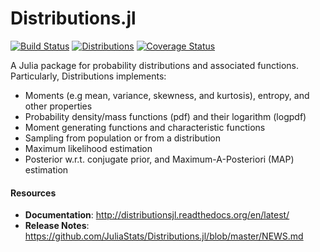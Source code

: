 Distributions.jl
================

[![Build Status](https://travis-ci.org/JuliaStats/Distributions.jl.svg?branch=master)](https://travis-ci.org/JuliaStats/Distributions.jl)
[![Distributions](http://pkg.julialang.org/badges/Distributions_release.svg)](http://pkg.julialang.org/?pkg=Distributions&ver=release)
[![Coverage Status](https://coveralls.io/repos/JuliaStats/Distributions.jl/badge.png?branch=master)](https://coveralls.io/r/JuliaStats/Distributions.jl?branch=master)

A Julia package for probability distributions and associated functions. Particularly, Distributions implements:

* Moments (e.g mean, variance, skewness, and kurtosis), entropy, and other properties
* Probability density/mass functions (pdf) and their logarithm (logpdf)
* Moment generating functions and characteristic functions
* Sampling from population or from a distribution
* Maximum likelihood estimation
* Posterior w.r.t. conjugate prior, and Maximum-A-Posteriori (MAP) estimation

#### Resources

* **Documentation**: <http://distributionsjl.readthedocs.org/en/latest/>
* **Release Notes**: <https://github.com/JuliaStats/Distributions.jl/blob/master/NEWS.md>

